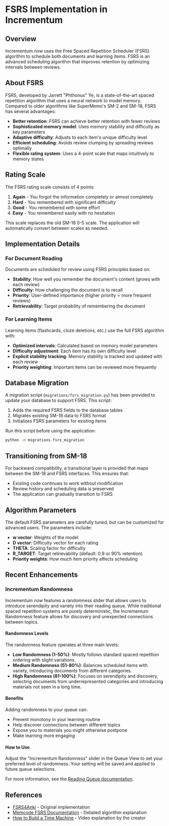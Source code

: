 # FSRS Implementation in Incrementum

## Overview

Incrementum now uses the Free Spaced Repetition Scheduler (FSRS) algorithm to schedule both documents and learning items. FSRS is an advanced scheduling algorithm that improves retention by optimizing intervals between reviews.

## About FSRS

FSRS, developed by Jarrett "Phthonus" Ye, is a state-of-the-art spaced repetition algorithm that uses a neural network to model memory. Compared to older algorithms like SuperMemo's SM-2 and SM-18, FSRS has several advantages:

- **Better retention**: FSRS can achieve better retention with fewer reviews
- **Sophisticated memory model**: Uses memory stability and difficulty as key parameters
- **Adaptive difficulty**: Adjusts to each item's unique difficulty level
- **Efficient scheduling**: Avoids review clumping by spreading reviews optimally
- **Flexible rating system**: Uses a 4-point scale that maps intuitively to memory states

## Rating Scale

The FSRS rating scale consists of 4 points:

1. **Again** - You forgot the information completely or almost completely
2. **Hard** - You remembered with significant difficulty
3. **Good** - You remembered with some effort
4. **Easy** - You remembered easily with no hesitation

This scale replaces the old SM-18 0-5 scale. The application will automatically convert between scales as needed.

## Implementation Details

### For Document Reading

Documents are scheduled for review using FSRS principles based on:
- **Stability**: How well you remember the document's content (grows with each review)
- **Difficulty**: How challenging the document is to recall
- **Priority**: User-defined importance (higher priority = more frequent reviews)
- **Retrievability**: Target probability of remembering the document

### For Learning Items

Learning items (flashcards, cloze deletions, etc.) use the full FSRS algorithm with:
- **Optimized intervals**: Calculated based on memory model parameters
- **Difficulty adjustment**: Each item has its own difficulty level
- **Explicit stability tracking**: Memory stability is tracked and updated with each review
- **Priority weighting**: Important items can be reviewed more frequently

## Database Migration

A migration script (`migrations/fsrs_migration.py`) has been provided to update your database to support FSRS. This script:
1. Adds the required FSRS fields to the database tables
2. Migrates existing SM-18 data to FSRS format
3. Initializes FSRS parameters for existing items

Run this script before using the application:

```bash
python -m migrations.fsrs_migration
```

## Transitioning from SM-18

For backward compatibility, a transitional layer is provided that maps between the SM-18 and FSRS interfaces. This ensures that:
- Existing code continues to work without modification
- Review history and scheduling data is preserved
- The application can gradually transition to FSRS

## Algorithm Parameters

The default FSRS parameters are carefully tuned, but can be customized for advanced users. The parameters include:
- **w vector**: Weights of the model
- **D vector**: Difficulty vector for each rating
- **THETA**: Scaling factor for difficulty
- **R_TARGET**: Target retrievability (default: 0.9 or 90% retention)
- **Priority weights**: How much item priority affects scheduling

## Recent Enhancements

### Incrementum Randomness

Incrementum now features a randomness slider that allows users to introduce serendipity and variety into their reading queue. While traditional spaced repetition systems are purely deterministic, the Incrementum Randomness feature allows for discovery and unexpected connections between topics.

#### Randomness Levels

The randomness feature operates at three main levels:

- **Low Randomness (1-50%)**: Mostly follows standard spaced repetition ordering with slight variations.
- **Medium Randomness (51-80%)**: Balances scheduled items with variety, introducing documents from different categories.
- **High Randomness (81-100%)**: Focuses on serendipity and discovery, selecting documents from underrepresented categories and introducing materials not seen in a long time.

#### Benefits

Adding randomness to your queue can:
- Prevent monotony in your learning routine
- Help discover connections between different topics
- Expose you to materials you might otherwise postpone
- Make learning more engaging

#### How to Use

Adjust the "Incrementum Randomness" slider in the Queue View to set your preferred level of randomness. Your setting will be saved and applied to future queue selections.

For more information, see the [Reading Queue documentation](user_guide/reading_queue.md).

## References

- [FSRS4Anki](https://github.com/open-spaced-repetition/fsrs4anki/) - Original implementation
- [Memcode FSRS Documentation](https://fsrs.memcode.com/) - Detailed algorithm explanation
- [How to Build a Time Machine](https://www.youtube.com/watch?v=1r0_AZlGgGk) - Video explanation by the creator 
